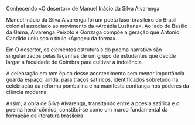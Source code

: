 Conhecendo «O desertor» de Manuel Inácio da Silva Alvarenga

Manuel Inácio da Silva Alvarenga foi um poeta luso-brasileiro do Brasil colonial associado ao movimento da «Arcádia Lusitana». Ao lado de Basílio da Gama, Alvarenga Peixoto e Gonzaga compõe a geração que Antonio Candido uniu sob o título  «Apogeu da forma».

Em  O desertor, os elementos estruturais do poema narrativo são singularizados pelas façanhas de um grupo de estudantes que decide largar a faculdade de Coimbra para cultivar a indolência.

A celebração em tom épico desse acontecimento sem menor importância guarda espaço, ainda, para traços satíricos, identificados sobretudo na celebração da reforma pombalina e na manifesta confiança nos poderes da ciência moderna.

Assim, a obra de Silva Alvarenga, transitando entre a poesia satírica e o poema heroi-cômico, constitui-se como um marco fundamental da formação da literatura brasileira.



















